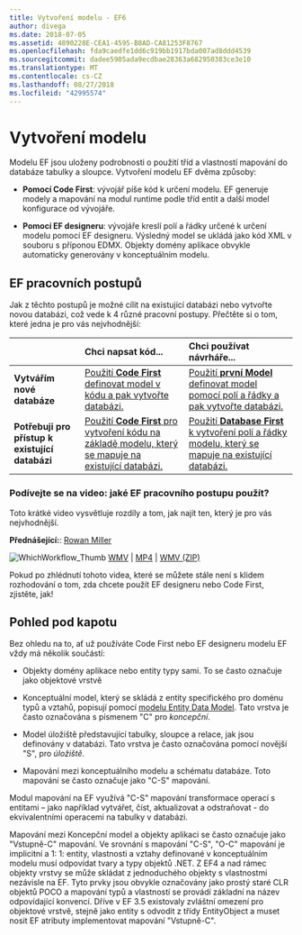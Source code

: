 ```yaml
---
title: Vytvoření modelu - EF6
author: divega
ms.date: 2018-07-05
ms.assetid: 4890228E-CEA1-4595-B8AD-CA81253F8767
ms.openlocfilehash: fda9caedfe1dd6c919bb1917bda007ad8ddd4539
ms.sourcegitcommit: dadee5905ada9ecdbae28363a682950383ce3e10
ms.translationtype: MT
ms.contentlocale: cs-CZ
ms.lasthandoff: 08/27/2018
ms.locfileid: "42995574"
---
```

# <a name="creating-a-model"></a>Vytvoření modelu

Modelu EF jsou uloženy podrobnosti o použití tříd a vlastností mapování do databáze tabulky a sloupce. Vytvoření modelu EF dvěma způsoby:

- **Pomocí Code First**: vývojář píše kód k určení modelu. EF generuje modely a mapování na modul runtime podle tříd entit a další model konfigurace od vývojáře.

- **Pomocí EF designeru**: vývojáře kreslí polí a řádky určené k určení modelu pomocí EF designeru. Výsledný model se ukládá jako kód XML v souboru s příponou EDMX. Objekty domény aplikace obvykle automaticky generovány v konceptuálním modelu.

## <a name="ef-workflows"></a>EF pracovních postupů

Jak z těchto postupů je možné cílit na existující databázi nebo vytvořte novou databázi, což vede k 4 různé pracovní postupy.
Přečtěte si o tom, které jedna je pro vás nejvhodnější:  

|                                           | Chci napsat kód...                                                                                                                   | Chci používat návrháře...                                                                                                                        |
|:------------------------------------------|:-----------------------------------------------------------------------------------------------------------------------------------------------|:---------------------------------------------------------------------------------------------------------------------------------------------------|
| **Vytvářím nové databáze**          | [Použití **Code First** definovat model v kódu a pak vytvořte databázi.](~/ef6/modeling/code-first/workflows/new-database.md)           | [Použití **první Model** definovat model pomocí polí a řádky a pak vytvořte databázi.](~/ef6/modeling/designer/workflows/model-first.md)   |
| **Potřebuji pro přístup k existující databázi** | [Použití **Code First** pro vytvoření kódu na základě modelu, který se mapuje na existující databázi.](~/ef6/modeling/code-first/workflows/existing-database.md) | [Použití **Database First** k vytvoření polí a řádky modelu, který se mapuje na existující databázi.](~/ef6/modeling/designer/workflows/database-first.md) |

### <a name="watch-the-video-what-ef-workflow-should-i-use"></a>Podívejte se na video: jaké EF pracovního postupu použít?

Toto krátké video vysvětluje rozdíly a tom, jak najít ten, který je pro vás nejvhodnější.

**Přednášející:**: [Rowan Miller](http://romiller.com/)

![WhichWorkflow_Thumb](../media/whichworkflow-thumb.png) [WMV](http://download.microsoft.com/download/8/F/8/8F81F4CD-3678-4229-8D79-0C63FFA3C595/HDI_ITPro_Technet_winvideo_ChoseYourWorkflow.wmv) | [MP4](http://download.microsoft.com/download/8/F/8/8F81F4CD-3678-4229-8D79-0C63FFA3C595/HDI_ITPro_Technet_mp4video_ChoseYourWorkflow.m4v) | [WMV (ZIP)](http://download.microsoft.com/download/8/F/8/8F81F4CD-3678-4229-8D79-0C63FFA3C595/HDI_ITPro_Technet_winvideo_ChoseYourWorkflow.zip)

Pokud po zhlédnutí tohoto videa, které se můžete stále není s klidem rozhodování o tom, zda chcete použít EF designeru nebo Code First, zjistěte, jak!

## <a name="a-look-under-the-hood"></a>Pohled pod kapotu

Bez ohledu na to, ať už používáte Code First nebo EF designeru modelu EF vždy má několik součástí:

- Objekty domény aplikace nebo entity typy sami. To se často označuje jako objektové vrstvě

- Konceptuální model, který se skládá z entity specifického pro doménu typů a vztahů, popisují pomocí [modelu Entity Data Model](~/ef6/resources/glossary.md#entity-data-model). Tato vrstva je často označována s písmenem "C" pro _koncepční_.

- Model úložiště představující tabulky, sloupce a relace, jak jsou definovány v databázi. Tato vrstva je často označována pomocí novější "S", pro _úložiště_.  

- Mapování mezi konceptuálního modelu a schématu databáze. Toto mapování se často označuje jako "C-S" mapování.

Modul mapování na EF využívá "C-S" mapování transformace operací s entitami – jako například vytvářet, číst, aktualizovat a odstraňovat - do ekvivalentními operacemi na tabulky v databázi.

Mapování mezi Koncepční model a objekty aplikaci se často označuje jako "Vstupně-C" mapování. Ve srovnání s mapování "C-S", "O-C" mapování je implicitní a 1: 1: entity, vlastnosti a vztahy definované v konceptuálním modelu musí odpovídat tvary a typy objektů .NET. Z EF4 a nad rámec objekty vrstvy se může skládat z jednoduchého objekty s vlastnostmi nezávisle na EF. Tyto prvky jsou obvykle označovány jako prostý staré CLR objektů POCO a mapování typů a vlastností se provádí základní na název odpovídající konvencí. Dříve v EF 3.5 existovaly zvláštní omezení pro objektové vrstvě, stejně jako entity s odvodit z třídy EntityObject a muset nosit EF atributy implementovat mapování "Vstupně-C".
